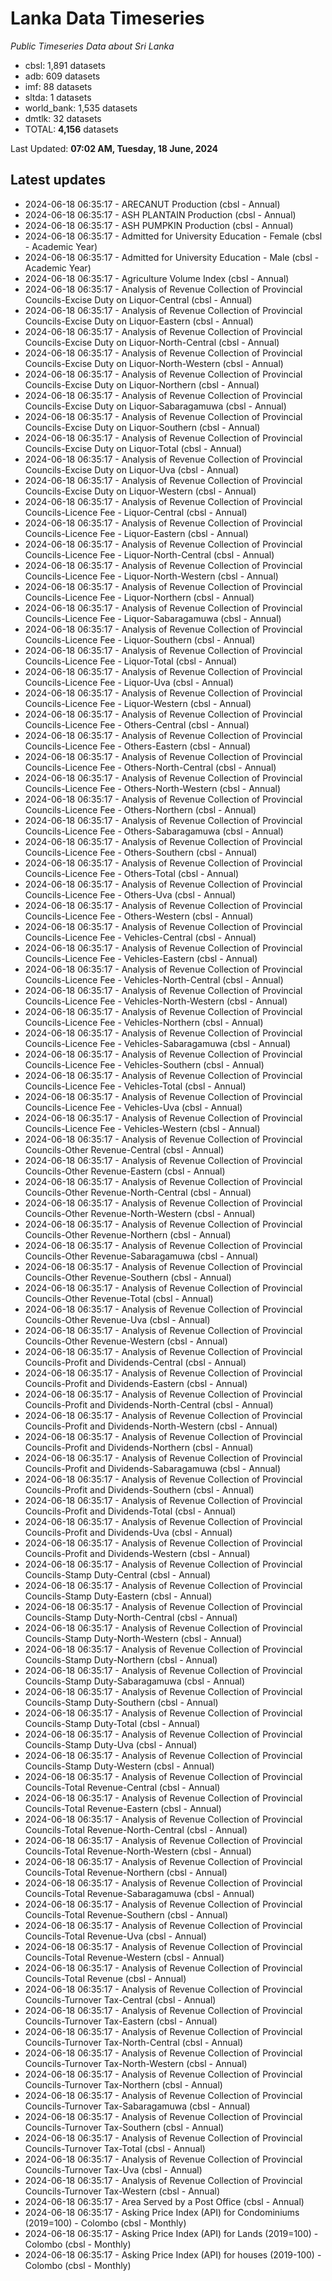 # Lanka Data Timeseries
*Public Timeseries Data about Sri Lanka*

* cbsl: 1,891 datasets
* adb: 609 datasets
* imf: 88 datasets
* sltda: 1 datasets
* world_bank: 1,535 datasets
* dmtlk: 32 datasets
* TOTAL: **4,156** datasets

Last Updated: **07:02 AM, Tuesday, 18 June, 2024**

## Latest updates

* 2024-06-18 06:35:17 - ARECANUT Production (cbsl - Annual)
* 2024-06-18 06:35:17 - ASH PLANTAIN Production (cbsl - Annual)
* 2024-06-18 06:35:17 - ASH PUMPKIN Production (cbsl - Annual)
* 2024-06-18 06:35:17 - Admitted for University Education - Female (cbsl - Academic Year)
* 2024-06-18 06:35:17 - Admitted for University Education - Male (cbsl - Academic Year)
* 2024-06-18 06:35:17 - Agriculture Volume Index (cbsl - Annual)
* 2024-06-18 06:35:17 - Analysis of Revenue Collection of Provincial Councils-Excise Duty on Liquor-Central (cbsl - Annual)
* 2024-06-18 06:35:17 - Analysis of Revenue Collection of Provincial Councils-Excise Duty on Liquor-Eastern (cbsl - Annual)
* 2024-06-18 06:35:17 - Analysis of Revenue Collection of Provincial Councils-Excise Duty on Liquor-North-Central (cbsl - Annual)
* 2024-06-18 06:35:17 - Analysis of Revenue Collection of Provincial Councils-Excise Duty on Liquor-North-Western (cbsl - Annual)
* 2024-06-18 06:35:17 - Analysis of Revenue Collection of Provincial Councils-Excise Duty on Liquor-Northern (cbsl - Annual)
* 2024-06-18 06:35:17 - Analysis of Revenue Collection of Provincial Councils-Excise Duty on Liquor-Sabaragamuwa (cbsl - Annual)
* 2024-06-18 06:35:17 - Analysis of Revenue Collection of Provincial Councils-Excise Duty on Liquor-Southern (cbsl - Annual)
* 2024-06-18 06:35:17 - Analysis of Revenue Collection of Provincial Councils-Excise Duty on Liquor-Total (cbsl - Annual)
* 2024-06-18 06:35:17 - Analysis of Revenue Collection of Provincial Councils-Excise Duty on Liquor-Uva (cbsl - Annual)
* 2024-06-18 06:35:17 - Analysis of Revenue Collection of Provincial Councils-Excise Duty on Liquor-Western (cbsl - Annual)
* 2024-06-18 06:35:17 - Analysis of Revenue Collection of Provincial Councils-Licence Fee - Liquor-Central (cbsl - Annual)
* 2024-06-18 06:35:17 - Analysis of Revenue Collection of Provincial Councils-Licence Fee - Liquor-Eastern (cbsl - Annual)
* 2024-06-18 06:35:17 - Analysis of Revenue Collection of Provincial Councils-Licence Fee - Liquor-North-Central (cbsl - Annual)
* 2024-06-18 06:35:17 - Analysis of Revenue Collection of Provincial Councils-Licence Fee - Liquor-North-Western (cbsl - Annual)
* 2024-06-18 06:35:17 - Analysis of Revenue Collection of Provincial Councils-Licence Fee - Liquor-Northern (cbsl - Annual)
* 2024-06-18 06:35:17 - Analysis of Revenue Collection of Provincial Councils-Licence Fee - Liquor-Sabaragamuwa (cbsl - Annual)
* 2024-06-18 06:35:17 - Analysis of Revenue Collection of Provincial Councils-Licence Fee - Liquor-Southern (cbsl - Annual)
* 2024-06-18 06:35:17 - Analysis of Revenue Collection of Provincial Councils-Licence Fee - Liquor-Total (cbsl - Annual)
* 2024-06-18 06:35:17 - Analysis of Revenue Collection of Provincial Councils-Licence Fee - Liquor-Uva (cbsl - Annual)
* 2024-06-18 06:35:17 - Analysis of Revenue Collection of Provincial Councils-Licence Fee - Liquor-Western (cbsl - Annual)
* 2024-06-18 06:35:17 - Analysis of Revenue Collection of Provincial Councils-Licence Fee - Others-Central (cbsl - Annual)
* 2024-06-18 06:35:17 - Analysis of Revenue Collection of Provincial Councils-Licence Fee - Others-Eastern (cbsl - Annual)
* 2024-06-18 06:35:17 - Analysis of Revenue Collection of Provincial Councils-Licence Fee - Others-North-Central (cbsl - Annual)
* 2024-06-18 06:35:17 - Analysis of Revenue Collection of Provincial Councils-Licence Fee - Others-North-Western (cbsl - Annual)
* 2024-06-18 06:35:17 - Analysis of Revenue Collection of Provincial Councils-Licence Fee - Others-Northern (cbsl - Annual)
* 2024-06-18 06:35:17 - Analysis of Revenue Collection of Provincial Councils-Licence Fee - Others-Sabaragamuwa (cbsl - Annual)
* 2024-06-18 06:35:17 - Analysis of Revenue Collection of Provincial Councils-Licence Fee - Others-Southern (cbsl - Annual)
* 2024-06-18 06:35:17 - Analysis of Revenue Collection of Provincial Councils-Licence Fee - Others-Total (cbsl - Annual)
* 2024-06-18 06:35:17 - Analysis of Revenue Collection of Provincial Councils-Licence Fee - Others-Uva (cbsl - Annual)
* 2024-06-18 06:35:17 - Analysis of Revenue Collection of Provincial Councils-Licence Fee - Others-Western (cbsl - Annual)
* 2024-06-18 06:35:17 - Analysis of Revenue Collection of Provincial Councils-Licence Fee - Vehicles-Central (cbsl - Annual)
* 2024-06-18 06:35:17 - Analysis of Revenue Collection of Provincial Councils-Licence Fee - Vehicles-Eastern (cbsl - Annual)
* 2024-06-18 06:35:17 - Analysis of Revenue Collection of Provincial Councils-Licence Fee - Vehicles-North-Central (cbsl - Annual)
* 2024-06-18 06:35:17 - Analysis of Revenue Collection of Provincial Councils-Licence Fee - Vehicles-North-Western (cbsl - Annual)
* 2024-06-18 06:35:17 - Analysis of Revenue Collection of Provincial Councils-Licence Fee - Vehicles-Northern (cbsl - Annual)
* 2024-06-18 06:35:17 - Analysis of Revenue Collection of Provincial Councils-Licence Fee - Vehicles-Sabaragamuwa (cbsl - Annual)
* 2024-06-18 06:35:17 - Analysis of Revenue Collection of Provincial Councils-Licence Fee - Vehicles-Southern (cbsl - Annual)
* 2024-06-18 06:35:17 - Analysis of Revenue Collection of Provincial Councils-Licence Fee - Vehicles-Total (cbsl - Annual)
* 2024-06-18 06:35:17 - Analysis of Revenue Collection of Provincial Councils-Licence Fee - Vehicles-Uva (cbsl - Annual)
* 2024-06-18 06:35:17 - Analysis of Revenue Collection of Provincial Councils-Licence Fee - Vehicles-Western (cbsl - Annual)
* 2024-06-18 06:35:17 - Analysis of Revenue Collection of Provincial Councils-Other Revenue-Central (cbsl - Annual)
* 2024-06-18 06:35:17 - Analysis of Revenue Collection of Provincial Councils-Other Revenue-Eastern (cbsl - Annual)
* 2024-06-18 06:35:17 - Analysis of Revenue Collection of Provincial Councils-Other Revenue-North-Central (cbsl - Annual)
* 2024-06-18 06:35:17 - Analysis of Revenue Collection of Provincial Councils-Other Revenue-North-Western (cbsl - Annual)
* 2024-06-18 06:35:17 - Analysis of Revenue Collection of Provincial Councils-Other Revenue-Northern (cbsl - Annual)
* 2024-06-18 06:35:17 - Analysis of Revenue Collection of Provincial Councils-Other Revenue-Sabaragamuwa (cbsl - Annual)
* 2024-06-18 06:35:17 - Analysis of Revenue Collection of Provincial Councils-Other Revenue-Southern (cbsl - Annual)
* 2024-06-18 06:35:17 - Analysis of Revenue Collection of Provincial Councils-Other Revenue-Total (cbsl - Annual)
* 2024-06-18 06:35:17 - Analysis of Revenue Collection of Provincial Councils-Other Revenue-Uva (cbsl - Annual)
* 2024-06-18 06:35:17 - Analysis of Revenue Collection of Provincial Councils-Other Revenue-Western (cbsl - Annual)
* 2024-06-18 06:35:17 - Analysis of Revenue Collection of Provincial Councils-Profit and Dividends-Central (cbsl - Annual)
* 2024-06-18 06:35:17 - Analysis of Revenue Collection of Provincial Councils-Profit and Dividends-Eastern (cbsl - Annual)
* 2024-06-18 06:35:17 - Analysis of Revenue Collection of Provincial Councils-Profit and Dividends-North-Central (cbsl - Annual)
* 2024-06-18 06:35:17 - Analysis of Revenue Collection of Provincial Councils-Profit and Dividends-North-Western (cbsl - Annual)
* 2024-06-18 06:35:17 - Analysis of Revenue Collection of Provincial Councils-Profit and Dividends-Northern (cbsl - Annual)
* 2024-06-18 06:35:17 - Analysis of Revenue Collection of Provincial Councils-Profit and Dividends-Sabaragamuwa (cbsl - Annual)
* 2024-06-18 06:35:17 - Analysis of Revenue Collection of Provincial Councils-Profit and Dividends-Southern (cbsl - Annual)
* 2024-06-18 06:35:17 - Analysis of Revenue Collection of Provincial Councils-Profit and Dividends-Total (cbsl - Annual)
* 2024-06-18 06:35:17 - Analysis of Revenue Collection of Provincial Councils-Profit and Dividends-Uva (cbsl - Annual)
* 2024-06-18 06:35:17 - Analysis of Revenue Collection of Provincial Councils-Profit and Dividends-Western (cbsl - Annual)
* 2024-06-18 06:35:17 - Analysis of Revenue Collection of Provincial Councils-Stamp Duty-Central (cbsl - Annual)
* 2024-06-18 06:35:17 - Analysis of Revenue Collection of Provincial Councils-Stamp Duty-Eastern (cbsl - Annual)
* 2024-06-18 06:35:17 - Analysis of Revenue Collection of Provincial Councils-Stamp Duty-North-Central (cbsl - Annual)
* 2024-06-18 06:35:17 - Analysis of Revenue Collection of Provincial Councils-Stamp Duty-North-Western (cbsl - Annual)
* 2024-06-18 06:35:17 - Analysis of Revenue Collection of Provincial Councils-Stamp Duty-Northern (cbsl - Annual)
* 2024-06-18 06:35:17 - Analysis of Revenue Collection of Provincial Councils-Stamp Duty-Sabaragamuwa (cbsl - Annual)
* 2024-06-18 06:35:17 - Analysis of Revenue Collection of Provincial Councils-Stamp Duty-Southern (cbsl - Annual)
* 2024-06-18 06:35:17 - Analysis of Revenue Collection of Provincial Councils-Stamp Duty-Total (cbsl - Annual)
* 2024-06-18 06:35:17 - Analysis of Revenue Collection of Provincial Councils-Stamp Duty-Uva (cbsl - Annual)
* 2024-06-18 06:35:17 - Analysis of Revenue Collection of Provincial Councils-Stamp Duty-Western (cbsl - Annual)
* 2024-06-18 06:35:17 - Analysis of Revenue Collection of Provincial Councils-Total Revenue-Central (cbsl - Annual)
* 2024-06-18 06:35:17 - Analysis of Revenue Collection of Provincial Councils-Total Revenue-Eastern (cbsl - Annual)
* 2024-06-18 06:35:17 - Analysis of Revenue Collection of Provincial Councils-Total Revenue-North-Central (cbsl - Annual)
* 2024-06-18 06:35:17 - Analysis of Revenue Collection of Provincial Councils-Total Revenue-North-Western (cbsl - Annual)
* 2024-06-18 06:35:17 - Analysis of Revenue Collection of Provincial Councils-Total Revenue-Northern (cbsl - Annual)
* 2024-06-18 06:35:17 - Analysis of Revenue Collection of Provincial Councils-Total Revenue-Sabaragamuwa (cbsl - Annual)
* 2024-06-18 06:35:17 - Analysis of Revenue Collection of Provincial Councils-Total Revenue-Southern (cbsl - Annual)
* 2024-06-18 06:35:17 - Analysis of Revenue Collection of Provincial Councils-Total Revenue-Uva (cbsl - Annual)
* 2024-06-18 06:35:17 - Analysis of Revenue Collection of Provincial Councils-Total Revenue-Western (cbsl - Annual)
* 2024-06-18 06:35:17 - Analysis of Revenue Collection of Provincial Councils-Total Revenue (cbsl - Annual)
* 2024-06-18 06:35:17 - Analysis of Revenue Collection of Provincial Councils-Turnover Tax-Central (cbsl - Annual)
* 2024-06-18 06:35:17 - Analysis of Revenue Collection of Provincial Councils-Turnover Tax-Eastern (cbsl - Annual)
* 2024-06-18 06:35:17 - Analysis of Revenue Collection of Provincial Councils-Turnover Tax-North-Central (cbsl - Annual)
* 2024-06-18 06:35:17 - Analysis of Revenue Collection of Provincial Councils-Turnover Tax-North-Western (cbsl - Annual)
* 2024-06-18 06:35:17 - Analysis of Revenue Collection of Provincial Councils-Turnover Tax-Northern (cbsl - Annual)
* 2024-06-18 06:35:17 - Analysis of Revenue Collection of Provincial Councils-Turnover Tax-Sabaragamuwa (cbsl - Annual)
* 2024-06-18 06:35:17 - Analysis of Revenue Collection of Provincial Councils-Turnover Tax-Southern (cbsl - Annual)
* 2024-06-18 06:35:17 - Analysis of Revenue Collection of Provincial Councils-Turnover Tax-Total (cbsl - Annual)
* 2024-06-18 06:35:17 - Analysis of Revenue Collection of Provincial Councils-Turnover Tax-Uva (cbsl - Annual)
* 2024-06-18 06:35:17 - Analysis of Revenue Collection of Provincial Councils-Turnover Tax-Western (cbsl - Annual)
* 2024-06-18 06:35:17 - Area Served by a Post Office (cbsl - Annual)
* 2024-06-18 06:35:17 - Asking Price Index (API) for Condominiums (2019=100) - Colombo (cbsl - Monthly)
* 2024-06-18 06:35:17 - Asking Price Index (API) for Lands (2019=100) - Colombo (cbsl - Monthly)
* 2024-06-18 06:35:17 - Asking Price Index (API) for houses (2019-100) - Colombo (cbsl - Monthly)